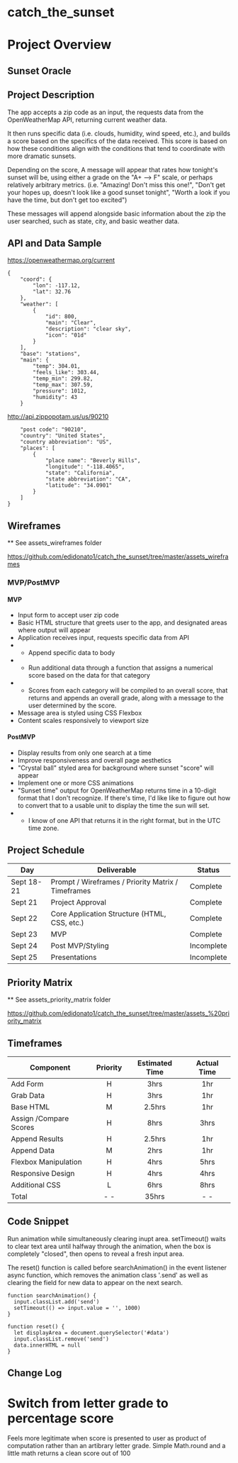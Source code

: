 # catch_the_sunset
# Project Overview

## Sunset Oracle

## Project Description

The app accepts a zip code as an input, the requests data from the OpenWeatherMap API, returning current weather data.  

It then runs specific data (i.e. clouds, humidity, wind speed, etc.), and builds a score based on the specifics of the data received.  This score is based on how these conditions align with the conditions that tend to coordinate with more dramatic sunsets.  

Depending on the score, A message will appear that rates how tonight's sunset will be, using either a grade on the "A+ --> F" scale, or perhaps relatively arbitrary metrics. (i.e. "Amazing! Don't miss this one!", "Don't get your hopes up, doesn't look like a good sunset tonight", "Worth a look if you have the time, but don't get too excited")

These messages will append alongside basic information about the zip the user searched, such as state, city, and basic weather data.

## API and Data Sample

https://openweathermap.org/current

```
{
    "coord": {
        "lon": -117.12,
        "lat": 32.76
    },
    "weather": [
        {
            "id": 800,
            "main": "Clear",
            "description": "clear sky",
            "icon": "01d"
        }
    ],
    "base": "stations",
    "main": {
        "temp": 304.01,
        "feels_like": 303.44,
        "temp_min": 299.82,
        "temp_max": 307.59,
        "pressure": 1012,
        "humidity": 43
    }
```

http://api.zippopotam.us/us/90210

```{
    "post code": "90210",
    "country": "United States",
    "country abbreviation": "US",
    "places": [
        {
            "place name": "Beverly Hills",
            "longitude": "-118.4065",
            "state": "California",
            "state abbreviation": "CA",
            "latitude": "34.0901"
        }
    ]
}
```

## Wireframes

** See assets_wireframes folder

https://github.com/edidonato1/catch_the_sunset/tree/master/assets_wireframes

### MVP/PostMVP

#### MVP
- Input form to accept user zip code
- Basic HTML structure that greets user to the app, and designated areas where output will appear
- Application receives input, requests specific data from API
- - Append specific data to body
- - Run additional data through a function that assigns a numerical score based on the data for that category
- - Scores from each category will be compiled to an overall score, that returns and appends an overall grade, along with a message to the user determined by the score.
- Message area is styled using CSS Flexbox
- Content scales responsively to viewport size


#### PostMVP  
- Display results from only one search at a time
- Improve responsiveness and overall page aesthetics
- "Crystal ball" styled area for background where sunset "score" will appear
- Implement one or more CSS animations
- "Sunset time" output for OpenWeatherMap returns time in a 10-digit format that I don't recognize. If there's time, I'd like like to figure out how to convert that to a usable unit to display the time the sun will set.
- - I know of one API that returns it in the right format, but in the UTC time zone.


## Project Schedule

|  Day | Deliverable | Status
|---|---| ---|
|Sept 18-21| Prompt / Wireframes / Priority Matrix / Timeframes | Complete
|Sept 21| Project Approval | Complete 
|Sept 22| Core Application Structure (HTML, CSS, etc.) | Complete
|Sept 23| MVP | Complete
|Sept 24| Post MVP/Styling | Incomplete
|Sept 25| Presentations | Incomplete

## Priority Matrix

** See assets_priority_matrix folder

https://github.com/edidonato1/catch_the_sunset/tree/master/assets_%20priority_matrix

## Timeframes

| Component | Priority | Estimated Time | Actual Time |
| --- | :---: |  :---: | :---: |
| Add Form | H | 3hrs| 1hr |
| Grab Data | H | 3hrs| 1hr |
| Base HTML | M | 2.5hrs| 1hr |
| Assign /Compare Scores | H | 8hrs| 3hrs |
| Append Results | H | 2.5hrs| 1hr  |
| Append Data | M | 2hrs| 1hr  |
| Flexbox Manipulation  | H | 4hrs| 5hrs  |
| Responsive Design  | H | 4hrs| 4hrs  |
| Additional CSS | L | 6hrs| 8hrs  |
| Total | - -  | 35hrs| - -  |


## Code Snippet

Run animation while simultaneously clearing inupt area. setTimeout() waits to clear text area until halfway through the animation, when the box is completely "closed", then opens to reveal a fresh input area. 

The reset() function is called before searchAnimation() in the event listener async function, which removes the animation class '.send' as well as clearing the field for new data to appear on the next search.

```
function searchAnimation() {
  input.classList.add('send')
  setTimeout(() => input.value = '', 1000)
}

function reset() {
  let displayArea = document.querySelector('#data')
  input.classList.remove('send')
  data.innerHTML = null
}
```


## Change Log
 
 # Switch from letter grade to percentage score
 Feels more legitimate  when score is presented to user as product of computation rather than an artibrary letter grade. Simple Math.round and a little math returns a clean score out of 100

